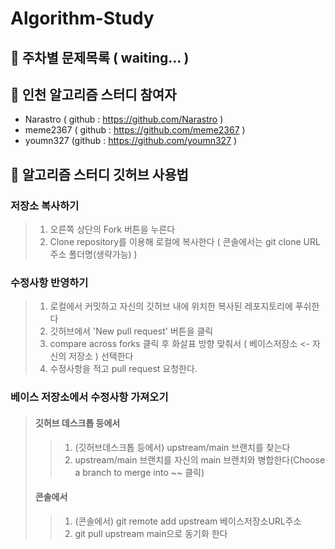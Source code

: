# Algorithm-Study

## 🚀 주차별 문제목록 ( waiting... )

## 👋 인천 알고리즘 스터디 참여자

- Narastro ( github : https://github.com/Narastro )
- meme2367 ( github : https://github.com/meme2367 )
- youmn327 (github : https://github.com/youmn327 )



## 🎈 알고리즘 스터디 깃허브 사용법

### 저장소 복사하기

 > 1. 오른쪽 상단의 Fork 버튼을 누른다
 > 2. Clone repository를 이용해 로컬에 복사한다 ( 콘솔에서는 git clone URL주소 폴더명(생략가능) )


### 수정사항 반영하기

 > 1. 로컬에서 커밋하고 자신의 깃허브 내에 위치한 복사된 레포지토리에 푸쉬한다
 > 2. 깃허브에서 'New pull request' 버튼을 클릭
 > 3. compare across forks 클릭 후 화살표 방향 맞춰서 ( 베이스저장소 <- 자신의 저장소 ) 선택한다
 > 4. 수정사항을 적고 pull request 요청한다.


### 베이스 저장소에서 수정사항 가져오기

> #### 깃허브 데스크톱 등에서
>>  1. (깃허브데스크톱 등에서) upstream/main 브랜치를 찾는다
>>  2. upstream/main 브랜치를 자신의 main 브랜치와 병합한다(Choose a branch to merge into ~~ 클릭)
>
>#### 콘솔에서
>
>>  1. (콘솔에서) git remote add upstream 베이스저장소URL주소 
>>  2. git pull upstream main으로 동기화 한다

